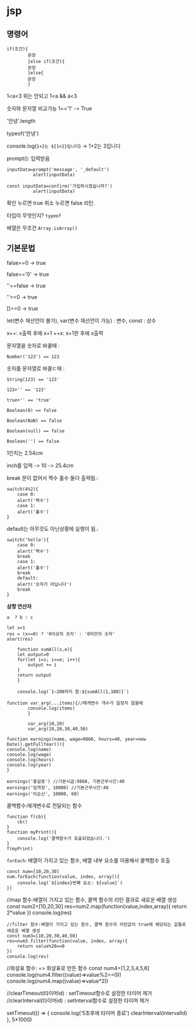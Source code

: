 # jsp

## 명령어
```
if(조건){
        문장
        }else if(조건){
        문장
        }else{
        문장
        }
```

1<a<3
위는 안되고
1<a && a<3


숫자와 문자열 비교가능
1=='1' -> True


'안녕'.length

typeof('안녕')


console.log(`1+2는 ${1+2}입니다`)
-> 1+2는 3입니다

prompt(): 입력받음
```
inputData=prompt('message', '_default')
          alert(inputData)
```
```
const inputData=confirm('가입하시겠습니까?')
          alert(inputData)
```
확인 누르면 true 취소 누르면 false 리턴.

타입이 무엇인지?
`typeof`

배열은 무조건
`Array.isArray()`

## 기본문법

false==0
-> true

false=='0'
-> true

''==false
-> true

''==0
-> true

[]==0
-> true

let(변수 재선언이 불가), var(변수 재선언이 가능) : 변수, 
const : 상수


x++: x출력 후에 x+1
++x: x+1한 후에 x출력


문자열을 숫자로 바꿀때
:
```
Number('123') == 123

```
숫자를 문자열로 바꿀ㄷ때
:
```
String(123) == '123'
```
```
123+'' == '123'
```
```
true+'' == 'true'
```

```
Boolean(0) == false
```

```
Boolean(NaN) == false
```

```
Boolean(null) == false
```

```
Boolean('') == false
```
1인치는 2.54cm

inch를 입력 -> 10 -> 25.4cm

break  문이 없어서 짝수 홀수 둘다 출력됨.:
```
switch(4%2){
    case 0:
    alert('짝수')
    case 1:
    alert('홀수')
}
```

default는 아무것도 아닌상황에 실행이 됨.:
```
switch('hello'){
    case 0:
    alert('짝수')
    break
    case 1:
    alert('홀수')
    break
    default:
    alert('숫자가 아닙니다')
    break
}
```

**삼항 연산자**

`a  ? b : c`

```
let x=1
res = (x>=0) ? '0이상의 숫자' : '0미만의 숫자'
alert(res)
```



        function sumAll(s,e){
        let output=0
        for(let i=s; i<=e; i++){
            output += i
        }
        return output
        }

        console.log(`1~200까지 합:${sumAll(1,100)}`)

```
function var_arg(...items){//매개변수 개수가 일정치 않을때
        console.log(items)
        }

        var_arg(10,20)
        var_arg(10,20,30,40,50)
```


```
function earnings(name, wage=9860, hours=40, year=new Date().getFullYear()){
console.log(name)
console.log(wage)
console.log(hours)
console.log(year)
}

earnings('홍길동') //기본시급:9860, 기본근무시간:40
earnings('임꺽정', 10000) //기본근무시간:40
earnings('이순신', 10000, 60)
```

콜백함수:매개변수로 전달되는 함수
```
function f(cb){
    cb()
}
function myPrint(){
    console.log('콜백함수가 호출되었습니다.')
}
f(myPrint)
```

`forEach`: 배열이 가지고 있는 함수, 배열 내부 요소를 이용해서 콜백함수 호출
```    
const num=[10,20,30]
num.forEach(function(value, index, array)){
    console.log(`${index}번째 요소: ${value}`)
})
```

//map 함수:배열이 가지고 있는 함수, 콜백 함수의 리턴 결과로 새로운 배열 생성
    const num2=[10,20,30]
    res=num2.map(function(value,index,array){
        return 2*value
    })
    console.log(res)


    //filter 함수:배열이 가지고 있는 함수, 콜백 함수의 리턴값이 true에 해당되는 값들로 새로운 배열 생성
    const num3=[10,20,30,40,50]
    res=num3.filter(function(value, index, array){
        return value%20==0
    })
    console.log(res)



//화살표 함수: => 화살표로 만든 함수
    const num4=[1,2,3,4,5,6]
    console.log(num4.filter((value)=>value%2==0))
    console.log(num4.map((value)=>value*2))


//clearTimeout(타이머id) : setTimeout함수로 설정한 타이머 제거
//clearInterval(타이머id) : setInterval함수로 설정한 타이머 제거

setTimeout(() => {
        console.log('5초후에 타이머 종료')
        clearInterval(intervalId)
    }, 5*1000)



